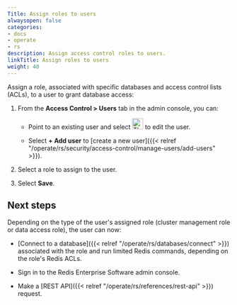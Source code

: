 ```yaml
---
Title: Assign roles to users
alwaysopen: false
categories:
- docs
- operate
- rs
description: Assign access control roles to users.
linkTitle: Assign roles to users
weight: 40
---
```


Assign a role, associated with specific databases and access control lists (ACLs), to a user to grant database access:

1. From the **Access Control > Users** tab in the admin console, you can:

    - Point to an existing user and select <img src="/images/rs/buttons/edit-button.png#no-click" alt="The Edit button" width="25px"> to edit the user.
    
    - Select **+ Add user** to [create a new user]({{< relref "/operate/rs/security/access-control/manage-users/add-users" >}}).

1. Select a role to assign to the user.

1. Select **Save**.

## Next steps

Depending on the type of the user's assigned role (cluster management role or data access role), the user can now:

- [Connect to a database]({{< relref "/operate/rs/databases/connect" >}}) associated with the role and run limited Redis commands, depending on the role's Redis ACLs.

- Sign in to the Redis Enterprise Software admin console.

- Make a [REST API]({{< relref "/operate/rs/references/rest-api" >}}) request.
